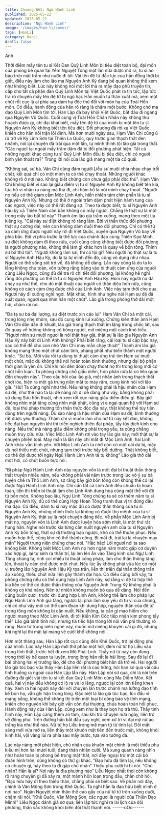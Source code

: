 ```yaml
---
title: Chương 665: Ngũ Hành Linh
published: 2025-05-22
updated: 2025-05-22
description: 'Ngũ Hành Linh'
image: '/images/han-li/cover/'
tags: [HanLi]
category: HanLi
draft: false
---
```


Anh

Thời điểm mấy tên tu sĩ Kết Đan Quỷ Linh Môn bị tiêu diệt toàn
bộ, đại môn của phòng bế quan tại Yểm Nguyệt Tông một lần nữa
được mở ra, tu sĩ áo bào trơn mặt trầm như nước đi tới.
Vài tên đệ tử đắc lực của hắn đồng thời bị giết, điều này làm cho
lão ma Nguyên Anh Kỳ đang bế quan không thể xem như không
biết. Lúc này không nói một lời thả ra mấy đạo phù truyền tin, cấp
cho tất cả phân đàn Quỷ Linh Môn tại Việt Quốc phát ra tin tức,
lập tức tra rõ chuyện mấy tên đệ tử bị ngộ hại. Hắn muốn tự thân
xuất mã, xem một chút rốt cục là ai phía sau dám hạ độc thủ đối
với môn hạ của Toái Hồn môn.
Có điều, hành động của hắn rõ ràng là chậm một bước.
Không chờ ma đạo Quỷ Linh Môn tìm tới, Hàn Lập đã bay khỏi
Việt Quốc, bắt đầu đi ngang qua Nguyên Vũ Quốc.
Cuối cùng vị Toái Hồn Chân Nhân này không thu hoạch được gì,
chỉ đại khái biết, mấy tên đệ tử của mình bị một tên tu sĩ Nguyên
Anh Kỳ không biết tên tiêu diệt. Đối phương đã rời xa Việt Quốc,
khiến cho hắn nổi trận lôi đình.
Mà hơn mười ngày sau, Hạm Vân Chi cũng ủ rũ trở về Kỳ Linh
Sơn tại Thiên La Quốc, quỳ trước gian thạch thất đen nhánh, nói
lại chuyện đã trải qua một lần, tự mình thỉnh tội lão giả trong thất.
"Các ngươi tại ngoài mấy trăm dặm đã bị đối phương phát hiện.
Tất cả những người khác cùng tu sĩ Quỷ Linh Môn đều bị tiêu diệt,
chỉ có ngươi bình yên thoát ra?" Trong lời nói của lão giả mang
một tia cổ quái.

"Không sai, sư bá. Vân Chi cùng đám người Liễu sư muội chia
nhau chạy trối chết, kết quả chỉ có một mình ta có thể chạy thoát.
Những người khác không rõ ở nơi nào. Không biết chừng còn
chưa gặp phải độc thủ".
Hạm Vân Chi không biết vì sao lại giấu diếm vị tu sĩ Nguyên Anh
Kỳ không biết tên kia, tựa hồ vì nhận ra nàng mà thả đi, chỉ hàm
hồ là nói mình chạy thoát.
"Người nọ nếu có thể giam cầm Mộc Linh Anh, hiển nhiên tám
chín phần là tu sĩ Nguyên Anh Kỳ. Nhưng có thể ở ngoài trăm
dặm phát hiện hành tung của các ngươi, việc này có thể rất đáng
sợ. Theo ta được biết, tu sĩ Nguyên Anh hậu kỳ cả Thiên Nam căn
bản không có mấy người. Chẳng lẽ thật sự là một trong mấy lão
bất tử này" Thanh âm lão giả trầm xuống, mang theo một tia kiêng
kỵ.
"Cái này sư điệt không rõ ràng lắm. Bởi vì thần thức đối phương
thật sự cường đại, nên con không dám đuổi theo đối phương. Chỉ
có thể từ xa cảm ứng được người này rời đi Việt Quốc, xuyên qua
Nguyên Vũ bay về phía bắc. Bởi vì phía trước là thế lực của
chánh đạo cùng Thiên Đạo Minh, sư điệt không dám đi theo nữa,
cuối cùng cũng không biết được đối phương là người phương
nào, không thể làm gì khác hơn là quay về bổn tông. Thỉnh sư bá
thứ tội".
"Ngươi không làm sai, thì có tội gì? Nếu người nọ thật sự là tu sĩ
Nguyên Anh Hậu Kỳ, dù là ta tự mình đến đó, cũng vô dụng như
nhau. Ngươi có thể sống sót trở về, đã không dễ dàng. Lần này
cũng là do ta lo lắng không chu toàn, vốn tưởng rằng bằng vào bí
thuật cảm ứng của ngươi cùng Liễu Ngọc, cũng đủ để tra rõ chi
tiết đối phương, lại không hề nghĩ rằng đối phương có thể là tu sĩ
Nguyên Anh Hậu Kỳ. Hôm nay người nọ đã chạy xa như thế, cho
dù mật thuật của ngươi có thần diệu hơn nữa, cũng không có
cách cảm ứng được chỗ của Linh Anh. Việc này tạm thời cho qua.
Ngươi hãy đi xuống nghĩ ngơi. Mặt khác, hình như nghe nói Hạm
sư đệ đã xuất quan, ngươi qua nhìn hắn một chút".
Lão giả trong phòng thở dài một hơi, chậm rãi nói.

"Đa tạ sư bá đại lượng, sư điệt trước xin cáo lui" Hạm Vân Chi xá
một cái, trong lòng nhẹ nhõm, sau đó cung kính lui xuống.
Chứng kiến thân ảnh Hạm Vân Chi dần dần đi khuất, lão già trong
thạch thất im lặng trong chốc lát, sau đó quay về hướng không có
bóng người, mở miệng một cách khó hiểu.
"Ngươi nhìn sư muội ngươi là nói thật hay giả, thật sự là lão gia
Nguyên Anh Hậu Kỳ này bắt đi Linh Anh không? Phải biết rằng,
cái loại tu sĩ cấp bậc này, sao có thể để cho con nhỏ Vân Chi may
mắn chạy thoát" Thanh âm lão giả không mang theo một chút
cảm tình, phảng phất như biến thành một người khác.
"Sư bá. Mới vừa rồi ta dùng bí thuật cảm ứng trái tim Hạm sư
muội một chút, mặc dù không thể nói hoàn toàn bình thường,
nhưng đại bộ phận thời gian là yên ổn. Chỉ khi nói đến đoạn chạy
thoát nọ thì trong lòng mới có chút hỗn loạn. Ta phỏng chừng chỗ
giấu diếm, hơn phân nữa là có liên quan đến chuyện này".
Theo câu hỏi của lão già, một nhân ảnh trong thạch thất chợt lóe,
hiện ra một gã trung niên mắt to mày rậm, cung kính nói với lão
già.
"Hừ! Ta cũng nghĩ như thế. Nếu nàng không phải là hậu nhân của
Hạm sư đệ, như thế nào ta lại để nàng rời đi dễ dàng như vậy,
bằng không phải sử dụng Sưu hồn thuật, nhìn xem rốt cục nàng
giấu diếm điều gì. Bây giờ không nhìn mặt tăng cũng nhìn mặt
phật, cũng vì e ngại quan hệ với Hạm sư đệ, loại thủ pháp thương
tổn thần thức độc địa này, thật không thể tùy tiện dùng trên người
nàng. Dù sao nàng là hậu nhân của Hạm sư đệ, bình thường rất
được yêu thương. Thậm chí vì muốn làm cho nữ tử này kết đan,
không tiếc đại hao nguyên khí thi triển nghịch thiên đại pháp, tẩy
tủy dịch kinh cho nàng. Nếu thứ mà nàng giấu diếm không phải
trọng yếu, ta cũng chẳng muốn truy cứu nữa. Việc Mộc Linh Anh
rơi vào tay lão gia này, mới thật sự là chuyện phiền toái. May mắn
là lần này chỉ mất đi Mộc Linh Anh, hai Linh Anh khác vẫn bình
yên. Với Mộc Linh Anh ta nhớ còn có một cái dự bị, mặc dù hơi
thiếu một chút, nhưng tạm thời trước hãy bồi dưỡng. Thật không
biết, có thể đợi được tới ngày Ngũ Hành Linh Anh tề tụ không"
Lão giả thở dài một hơi, có chút buồn bực nói.

"Bí pháp Ngũ Hành Linh Anh này nguyên vốn là một đại bí thuật
thần thông thất truyền nhiều năm, nếu không phải vài năm trước
trong lúc vô ý sư bá luyện chế ra Thổ Linh Anh, sợ rằng bây giờ
bổn tông còn không thể có lại được Ngũ Hành Linh Anh này. Chỉ
cần tất cả Linh Anh đều chuẩn bị hoàn toàn, liền thi triển bí thuật
làm cho Linh Anh dung hòa cùng một thể với đệ tử bổn môn.
Không bao lâu, Ngự Linh Tông chúng ta sẽ có thêm năm tu sĩ
Nguyên Anh Kỳ, đủ có thể cùng Hợp Hoan Tông tranh đua vị trí
đứng đầu ma đạo. Có điều, đám tu sĩ này mặc dù có được thần
thông của tu sĩ Nguyên Anh Kỳ, nhưng chính thức lại không có
được thọ mệnh của tu sĩ Nguyên Anh Kỳ, thật sự là một chuyện
đáng tiếc. Về phần Mộc Linh Anh bị mất nọ, nguyên vốn là Linh
Anh được luyện hóa sớm nhất, là một thứ rất hung hãn. Nghe nói
trước kia từng cắn nuốt nguyên anh của tu sĩ Nguyên Anh Kỳ bổn
tông, thật sự dị thường bạo ngược, khó có thể thuần phục. Nếu
muốn hợp thể, cũng khó có thể thành công. Bị mất đi, trái lại là
chuyện may mắn" Người trung niên chững chạc nói.
"Hắc hắc! Lời ngươi nói ta sao không biết. Không biết Mộc Linh
Anh nọ hơn ngàn năm trước gặp cơ duyên xảo hợp gì, lại tự sinh
ra thần trí, lại len lén ẩn vào Tàng kinh các Ngự Linh Tông chúng
ta, rình coi nhiều bí thuật công pháp, làm cho thần thông tăng lên,
thoát ly cấm chế được một chút. Nếu lúc ấy không phải vừa lúc có
một vị trưởng lão Nguyên Anh Hậu Kỳ tọa trấn, liền thi triển đại
thần thông trấn áp xuống, thiếu chút nữa liền gây thành đại họa.
Có điều cũng bởi vậy, ta phỏng chừng nếu có thể dung hợp Linh
Anh này, sợ rằng vị đệ tử hợp thể kia liền có thể có được thần
thông của Nguyên Anh Trung Kỳ không phải là không có khả
năng. Nên tự nhiên không muốn bỏ qua dễ dàng. Nói đến cũng
buồn cười, trước khi dung hợp Linh Anh, không thể làm cho pháp
lực Ngũ Hành Linh Anh gia tăng, ngược lại phải làm suy yếu đi tu
vi của chúng, chỉ có như vậy mới có thể cam đoan khi dung hợp,
nguyên thần của đệ tử trong tông môn không bị cắn nuốt. Nếu
không, ta cần gì mạo hiểm cho người mang theo Mộc Linh Anh, đi
tới Kiền Kim Cốc tiếp nhận kim phong tẩy thể" Lão giả bình tĩnh
nói, nhưng tia tiếc hận trong lời nói vẫn phi thường rõ ràng.
Nam tử trung niên nghe vậy, muốn mở miệng khuyên cái gì đó,
nhưng khi nghĩ lại thì mặt lại mang vẻ cười khổ không nói.

Hơn một tháng sau, Hàn Lập rốt cục cũng đến Khê Quốc, trở lại
động phủ của mình.
Lúc này Hàn Lập mới thở phào một hơi, đem nữ tử họ Liễu vào
trong tĩnh thất, trước hết đi xem Mộ Phái Linh.
Thấy nữ tử này còn đang trong thời kỳ bế quan tu luyện, trong
lòng hắn rất là hài lòng. Sau đó lại đi bái phỏng hai vị trưởng lão,
để cho đối phương biết hắn đã trở về.
Hai người lão già tóc bạc vừa thấy Hàn Lập liền rất là cao hứng,
hỏi han sơ qua vài câu tình huống ra ngoài của Hàn Lập lần này.
Hàn Lập nói sơ qua, chỉ là nói trên đường đã giết vài tên tu sĩ kết
đan Quỷ Linh Môn cùng Ma Diễm Môn.
Kết quả, hai vị này đều không có lộ ra vẻ lo lắng, ngược lại còn
lớn tiếng khen hay.
Xem ra hai người này đối với chuyện lần trước chánh ma lưỡng
đạo tính kế bọn họ, vẫn ghi hận trong lòng. Đặc biệt là lão già tóc
bạc, lúc đầu vì mạng sống, không thể không thi triển một loại bí
công bảo vệ tính mạng, khiến cho nguyên khí bây giờ vẫn còn đại
thương, chưa hoàn toàn hồi phục.
Hành động này của Hàn Lập, cũng xem như là thay bọn họ trả
thù.
Thấy tình hình này, Hàn Lập càng thêm an tâm, sau khi trò
chuyện nữa ngày, liền trở về động phủ.
Trên đường hắn bắt đầu suy nghĩ, xem xử trí vị đại mỹ nữ áo
trắng kia như thế nào.
Nữ tử họ Liễu trong mê man từ từ tỉnh lại.
Đôi mắt sáng mới vừa mở ra, liền thấy một khuôn mặt tiến đến
trước mặt, không khỏi kinh hãi, vội vàng lùi ra phía sau mấy
bước, tựa vào tường đá.

Lúc này nàng mới phát hiện, chủ nhân của khuôn mặt chính là
một thiếu phụ kiều mị hơn hai mươi tuổi, đang thản nhiên cười.
Mà xung quanh nàng nhìn như hoàn toàn bị phong bế trong mật
thất, nơi đây ngoại trừ một cái bồ đoàn hình tròn, cũng không có
thứ gì khác.
"Đạo hữu đã tỉnh lại, nếu không có chuyện gì, hãy theo ta đi gặp
chủ nhân" Thiếu phụ cười hì hì nói.
"Chủ nhân? Hắn là ai? Nơi này là địa phương nào" Liễu Ngọc
nhất thời còn không rõ ràng chuyện gì đã xảy ra, một mãnh hỗn
loạn trong đầu, chần chờ hỏi.
"Đạo hữu hãy đi theo thiếp thân, chẳng phải sẽ biết sao. Về phần
nơi đây, chính là Vân Mộng Sơn trong Khê Quốc. Ta nghĩ hẳn là
đạo hữu biết mình ở nơi nào".
Ngân Nguyệt nhìn thân thể cao gầy của nữ tử từ trên xuống dưới,
chậm rãi nói.
"Khê Quốc, Vân Mộng Sơn, các ngươi là người của Thiên Đạo
Minh!"
Liễu Ngọc đánh giá sơ qua, liền lập tức nghĩ ra lai lịch của đối
phương, thần sắc không khỏi biến đổi thất thanh nói.
------oOo------
